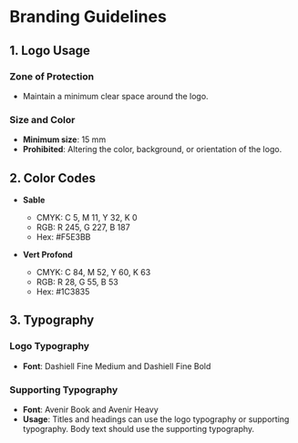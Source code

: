 # Branding Guidelines

## 1. Logo Usage

### Zone of Protection
- Maintain a minimum clear space around the logo.

### Size and Color
- **Minimum size**: 15 mm
- **Prohibited**: Altering the color, background, or orientation of the logo.

## 2. Color Codes
- **Sable**  
  - CMYK: C 5, M 11, Y 32, K 0  
  - RGB: R 245, G 227, B 187  
  - Hex: #F5E3BB  

- **Vert Profond**  
  - CMYK: C 84, M 52, Y 60, K 63  
  - RGB: R 28, G 55, B 53  
  - Hex: #1C3835

## 3. Typography

### Logo Typography
- **Font**: Dashiell Fine Medium and Dashiell Fine Bold

### Supporting Typography
- **Font**: Avenir Book and Avenir Heavy
- **Usage**: Titles and headings can use the logo typography or supporting typography. Body text should use the supporting typography.